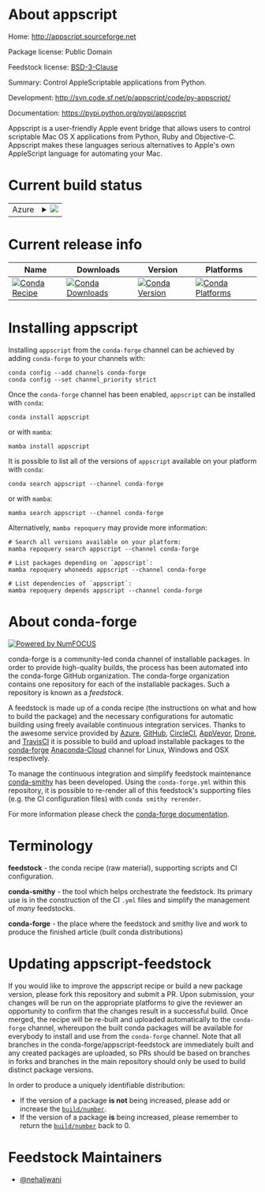 About appscript
===============

Home: http://appscript.sourceforge.net

Package license: Public Domain

Feedstock license: [BSD-3-Clause](https://github.com/conda-forge/appscript-feedstock/blob/main/LICENSE.txt)

Summary: Control AppleScriptable applications from Python.

Development: http://svn.code.sf.net/p/appscript/code/py-appscript/

Documentation: https://pypi.python.org/pypi/appscript

Appscript is a user-friendly Apple event bridge that allows users to
control scriptable Mac OS X applications from Python, Ruby and Objective-C.
Appscript makes these languages serious alternatives to Apple's own
AppleScript language for automating your Mac.


Current build status
====================


<table>
    
  <tr>
    <td>Azure</td>
    <td>
      <details>
        <summary>
          <a href="https://dev.azure.com/conda-forge/feedstock-builds/_build/latest?definitionId=42&branchName=main">
            <img src="https://dev.azure.com/conda-forge/feedstock-builds/_apis/build/status/appscript-feedstock?branchName=main">
          </a>
        </summary>
        <table>
          <thead><tr><th>Variant</th><th>Status</th></tr></thead>
          <tbody><tr>
              <td>osx_64_python3.10.____cpython</td>
              <td>
                <a href="https://dev.azure.com/conda-forge/feedstock-builds/_build/latest?definitionId=42&branchName=main">
                  <img src="https://dev.azure.com/conda-forge/feedstock-builds/_apis/build/status/appscript-feedstock?branchName=main&jobName=osx&configuration=osx%20osx_64_python3.10.____cpython" alt="variant">
                </a>
              </td>
            </tr><tr>
              <td>osx_64_python3.11.____cpython</td>
              <td>
                <a href="https://dev.azure.com/conda-forge/feedstock-builds/_build/latest?definitionId=42&branchName=main">
                  <img src="https://dev.azure.com/conda-forge/feedstock-builds/_apis/build/status/appscript-feedstock?branchName=main&jobName=osx&configuration=osx%20osx_64_python3.11.____cpython" alt="variant">
                </a>
              </td>
            </tr><tr>
              <td>osx_64_python3.8.____73_pypy</td>
              <td>
                <a href="https://dev.azure.com/conda-forge/feedstock-builds/_build/latest?definitionId=42&branchName=main">
                  <img src="https://dev.azure.com/conda-forge/feedstock-builds/_apis/build/status/appscript-feedstock?branchName=main&jobName=osx&configuration=osx%20osx_64_python3.8.____73_pypy" alt="variant">
                </a>
              </td>
            </tr><tr>
              <td>osx_64_python3.8.____cpython</td>
              <td>
                <a href="https://dev.azure.com/conda-forge/feedstock-builds/_build/latest?definitionId=42&branchName=main">
                  <img src="https://dev.azure.com/conda-forge/feedstock-builds/_apis/build/status/appscript-feedstock?branchName=main&jobName=osx&configuration=osx%20osx_64_python3.8.____cpython" alt="variant">
                </a>
              </td>
            </tr><tr>
              <td>osx_64_python3.9.____73_pypy</td>
              <td>
                <a href="https://dev.azure.com/conda-forge/feedstock-builds/_build/latest?definitionId=42&branchName=main">
                  <img src="https://dev.azure.com/conda-forge/feedstock-builds/_apis/build/status/appscript-feedstock?branchName=main&jobName=osx&configuration=osx%20osx_64_python3.9.____73_pypy" alt="variant">
                </a>
              </td>
            </tr><tr>
              <td>osx_64_python3.9.____cpython</td>
              <td>
                <a href="https://dev.azure.com/conda-forge/feedstock-builds/_build/latest?definitionId=42&branchName=main">
                  <img src="https://dev.azure.com/conda-forge/feedstock-builds/_apis/build/status/appscript-feedstock?branchName=main&jobName=osx&configuration=osx%20osx_64_python3.9.____cpython" alt="variant">
                </a>
              </td>
            </tr><tr>
              <td>osx_arm64_python3.10.____cpython</td>
              <td>
                <a href="https://dev.azure.com/conda-forge/feedstock-builds/_build/latest?definitionId=42&branchName=main">
                  <img src="https://dev.azure.com/conda-forge/feedstock-builds/_apis/build/status/appscript-feedstock?branchName=main&jobName=osx&configuration=osx%20osx_arm64_python3.10.____cpython" alt="variant">
                </a>
              </td>
            </tr><tr>
              <td>osx_arm64_python3.11.____cpython</td>
              <td>
                <a href="https://dev.azure.com/conda-forge/feedstock-builds/_build/latest?definitionId=42&branchName=main">
                  <img src="https://dev.azure.com/conda-forge/feedstock-builds/_apis/build/status/appscript-feedstock?branchName=main&jobName=osx&configuration=osx%20osx_arm64_python3.11.____cpython" alt="variant">
                </a>
              </td>
            </tr><tr>
              <td>osx_arm64_python3.8.____cpython</td>
              <td>
                <a href="https://dev.azure.com/conda-forge/feedstock-builds/_build/latest?definitionId=42&branchName=main">
                  <img src="https://dev.azure.com/conda-forge/feedstock-builds/_apis/build/status/appscript-feedstock?branchName=main&jobName=osx&configuration=osx%20osx_arm64_python3.8.____cpython" alt="variant">
                </a>
              </td>
            </tr><tr>
              <td>osx_arm64_python3.9.____cpython</td>
              <td>
                <a href="https://dev.azure.com/conda-forge/feedstock-builds/_build/latest?definitionId=42&branchName=main">
                  <img src="https://dev.azure.com/conda-forge/feedstock-builds/_apis/build/status/appscript-feedstock?branchName=main&jobName=osx&configuration=osx%20osx_arm64_python3.9.____cpython" alt="variant">
                </a>
              </td>
            </tr>
          </tbody>
        </table>
      </details>
    </td>
  </tr>
</table>

Current release info
====================

| Name | Downloads | Version | Platforms |
| --- | --- | --- | --- |
| [![Conda Recipe](https://img.shields.io/badge/recipe-appscript-green.svg)](https://anaconda.org/conda-forge/appscript) | [![Conda Downloads](https://img.shields.io/conda/dn/conda-forge/appscript.svg)](https://anaconda.org/conda-forge/appscript) | [![Conda Version](https://img.shields.io/conda/vn/conda-forge/appscript.svg)](https://anaconda.org/conda-forge/appscript) | [![Conda Platforms](https://img.shields.io/conda/pn/conda-forge/appscript.svg)](https://anaconda.org/conda-forge/appscript) |

Installing appscript
====================

Installing `appscript` from the `conda-forge` channel can be achieved by adding `conda-forge` to your channels with:

```
conda config --add channels conda-forge
conda config --set channel_priority strict
```

Once the `conda-forge` channel has been enabled, `appscript` can be installed with `conda`:

```
conda install appscript
```

or with `mamba`:

```
mamba install appscript
```

It is possible to list all of the versions of `appscript` available on your platform with `conda`:

```
conda search appscript --channel conda-forge
```

or with `mamba`:

```
mamba search appscript --channel conda-forge
```

Alternatively, `mamba repoquery` may provide more information:

```
# Search all versions available on your platform:
mamba repoquery search appscript --channel conda-forge

# List packages depending on `appscript`:
mamba repoquery whoneeds appscript --channel conda-forge

# List dependencies of `appscript`:
mamba repoquery depends appscript --channel conda-forge
```


About conda-forge
=================

[![Powered by
NumFOCUS](https://img.shields.io/badge/powered%20by-NumFOCUS-orange.svg?style=flat&colorA=E1523D&colorB=007D8A)](https://numfocus.org)

conda-forge is a community-led conda channel of installable packages.
In order to provide high-quality builds, the process has been automated into the
conda-forge GitHub organization. The conda-forge organization contains one repository
for each of the installable packages. Such a repository is known as a *feedstock*.

A feedstock is made up of a conda recipe (the instructions on what and how to build
the package) and the necessary configurations for automatic building using freely
available continuous integration services. Thanks to the awesome service provided by
[Azure](https://azure.microsoft.com/en-us/services/devops/), [GitHub](https://github.com/),
[CircleCI](https://circleci.com/), [AppVeyor](https://www.appveyor.com/),
[Drone](https://cloud.drone.io/welcome), and [TravisCI](https://travis-ci.com/)
it is possible to build and upload installable packages to the
[conda-forge](https://anaconda.org/conda-forge) [Anaconda-Cloud](https://anaconda.org/)
channel for Linux, Windows and OSX respectively.

To manage the continuous integration and simplify feedstock maintenance
[conda-smithy](https://github.com/conda-forge/conda-smithy) has been developed.
Using the ``conda-forge.yml`` within this repository, it is possible to re-render all of
this feedstock's supporting files (e.g. the CI configuration files) with ``conda smithy rerender``.

For more information please check the [conda-forge documentation](https://conda-forge.org/docs/).

Terminology
===========

**feedstock** - the conda recipe (raw material), supporting scripts and CI configuration.

**conda-smithy** - the tool which helps orchestrate the feedstock.
                   Its primary use is in the construction of the CI ``.yml`` files
                   and simplify the management of *many* feedstocks.

**conda-forge** - the place where the feedstock and smithy live and work to
                  produce the finished article (built conda distributions)


Updating appscript-feedstock
============================

If you would like to improve the appscript recipe or build a new
package version, please fork this repository and submit a PR. Upon submission,
your changes will be run on the appropriate platforms to give the reviewer an
opportunity to confirm that the changes result in a successful build. Once
merged, the recipe will be re-built and uploaded automatically to the
`conda-forge` channel, whereupon the built conda packages will be available for
everybody to install and use from the `conda-forge` channel.
Note that all branches in the conda-forge/appscript-feedstock are
immediately built and any created packages are uploaded, so PRs should be based
on branches in forks and branches in the main repository should only be used to
build distinct package versions.

In order to produce a uniquely identifiable distribution:
 * If the version of a package **is not** being increased, please add or increase
   the [``build/number``](https://docs.conda.io/projects/conda-build/en/latest/resources/define-metadata.html#build-number-and-string).
 * If the version of a package **is** being increased, please remember to return
   the [``build/number``](https://docs.conda.io/projects/conda-build/en/latest/resources/define-metadata.html#build-number-and-string)
   back to 0.

Feedstock Maintainers
=====================

* [@nehaljwani](https://github.com/nehaljwani/)


